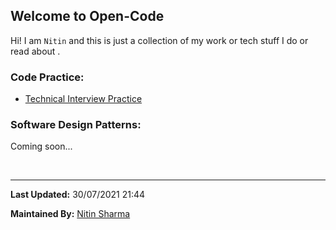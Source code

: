 ## Welcome to Open-Code

Hi! I am `Nitin` and this is just a collection of my work or tech stuff I do or read about .

### Code Practice:
* [Technical Interview Practice](/open-code/nav/posts/technical_interview)

### Software Design Patterns:

Coming soon...

<!--  ---------- footer-----------------------------------------------------------  -->
<br/>

* * *

**Last Updated:** 30/07/2021 21:44




**Maintained By:** [Nitin Sharma](https://github.com/foo290)

